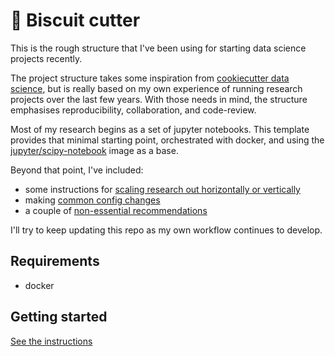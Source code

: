 # :cookie: Biscuit cutter

This is the rough structure that I've been using for starting data science projects recently.

The project structure takes some inspiration from [cookiecutter data science](http://drivendata.github.io/cookiecutter-data-science/), but is really based on my own experience of running research projects over the last few years. With those needs in mind, the structure emphasises reproducibility, collaboration, and code-review.

Most of my research begins as a set of jupyter notebooks. This template provides that minimal starting point, orchestrated with docker, and using the [jupyter/scipy-notebook](https://jupyter-docker-stacks.readthedocs.io/en/latest/using/selecting.html#jupyter-scipy-notebook) image as a base.

Beyond that point, I've included:

- some instructions for [scaling research out horizontally or vertically](docs/secondary-containers.md)
- making [common config changes](docs/common-config-changes.md)
- a couple of [non-essential recommendations](docs/recommendations.md)

I'll try to keep updating this repo as my own workflow continues to develop.

## Requirements

- docker

## Getting started

[See the instructions](/docs/getting-started.md)

